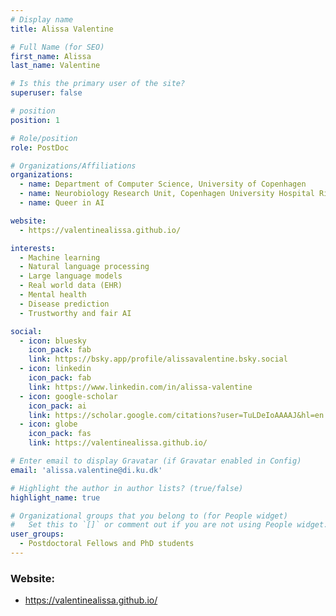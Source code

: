 ```yaml
---
# Display name
title: Alissa Valentine

# Full Name (for SEO)
first_name: Alissa
last_name: Valentine

# Is this the primary user of the site?
superuser: false

# position
position: 1

# Role/position
role: PostDoc

# Organizations/Affiliations
organizations:
  - name: Department of Computer Science, University of Copenhagen
  - name: Neurobiology Research Unit, Copenhagen University Hospital Rigshospitalet
  - name: Queer in AI

website:
  - https://valentinealissa.github.io/

interests:
  - Machine learning
  - Natural language processing
  - Large language models
  - Real world data (EHR)
  - Mental health
  - Disease prediction
  - Trustworthy and fair AI

social:
  - icon: bluesky
    icon_pack: fab
    link: https://bsky.app/profile/alissavalentine.bsky.social
  - icon: linkedin
    icon_pack: fab
    link: https://www.linkedin.com/in/alissa-valentine
  - icon: google-scholar
    icon_pack: ai
    link: https://scholar.google.com/citations?user=TuLDeIoAAAAJ&hl=en
  - icon: globe
    icon_pack: fas
    link: https://valentinealissa.github.io/

# Enter email to display Gravatar (if Gravatar enabled in Config)
email: 'alissa.valentine@di.ku.dk'

# Highlight the author in author lists? (true/false)
highlight_name: true

# Organizational groups that you belong to (for People widget)
#   Set this to `[]` or comment out if you are not using People widget.
user_groups:
  - Postdoctoral Fellows and PhD students
---
```

### Website:
- https://valentinealissa.github.io/
